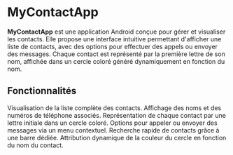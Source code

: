 # MyContactApp



**MyContactApp** est une application Android conçue pour gérer et visualiser les contacts. Elle propose une interface intuitive permettant d'afficher une liste de contacts, avec des options pour effectuer des appels ou envoyer des messages. Chaque contact est représenté par la première lettre de son nom, affichée dans un cercle coloré généré dynamiquement en fonction du nom.

## Fonctionnalités
Visualisation de la liste complète des contacts.
Affichage des noms et des numéros de téléphone associés.
Représentation de chaque contact par une lettre initiale dans un cercle coloré.
Options pour appeler ou envoyer des messages via un menu contextuel.
Recherche rapide de contacts grâce à une barre dédiée.
Attribution dynamique de la couleur du cercle en fonction du nom du contact.




